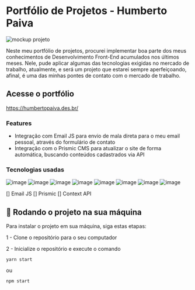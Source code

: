 # Portfólio de Projetos - Humberto Paiva

<img src="https://images.prismic.io/humbertopaiva-portfolio/bf9a3811-d205-4bb2-a899-592fbdbd6c6b_02_laptop_screen_mockup.jpg?auto=compress,format" alt="mockup projeto">

Neste meu portfólio de projetos, procurei implementar boa parte dos meus conhecimentos de Desenvolvimento Front-End acumulados nos últimos meses. Nele, pude aplicar algumas das tecnologias exigidas no mercado de trabalho, atualmente, e será um projeto que estarei sempre aperfeiçoando, afinal, é uma das minhas pontes de contato com o mercado de trabalho. 

## Acesse o portfólio

<a href="https://humbertopaiva.des.br/" target="_blank">https://humbertopaiva.des.br/</a>


### Features

- Integração com Email JS para envio de mala direta para o meu email pessoal, através do formulário de contato
- Integração com o Prismic CMS para atualizar o site de forma automática, buscando conteúdos cadastrados via API

### Tecnologias usadas

![image](https://img.shields.io/badge/HTML-239120?style=for-the-badge&logo=html5&logoColor=white)
![image](https://img.shields.io/badge/CSS-239120?&style=for-the-badge&logo=css3&logoColor=white)
![image](https://img.shields.io/badge/JavaScript-323330?style=for-the-badge&logo=javascript&logoColor=F7DF1E)
![image](https://img.shields.io/badge/TypeScript-007ACC?style=for-the-badge&logo=typescript&logoColor=white)
![image](https://img.shields.io/badge/React-20232A?style=for-the-badge&logo=react&logoColor=61DAFB)
![image](https://img.shields.io/badge/React_Router-CA4245?style=for-the-badge&logo=react-router&logoColor=white)
![image](https://img.shields.io/badge/Git-E34F26?style=for-the-badge&logo=git&logoColor=white)
![image](https://img.shields.io/badge/GitHub-100000?style=for-the-badge&logo=github&logoColor=white)

[] Email JS
[] Prismic 
[] Context API



## 🚀 Rodando o projeto na sua máquina

Para instalar o projeto em sua máquina, siga estas etapas:

1 - Clone o repositório para o seu computador

2 - Inicialize o repositório e execute o comando

```
yarn start 
```

ou

```
npm start 
```

